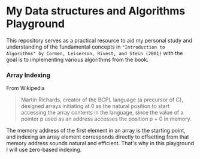 # My Data structures and Algorithms Playground
This repository serves as a practical resource to aid my personal study and understanding of the fundamental concepts in ```"Introduction to Algorithms" by Cormen, Leiserson, Rivest, and Stein (2001)``` with the goal is to implementing various algorithms from the book.

### Array Indexing
From Wikipedia
> Martin Richards, creator of the BCPL language (a precursor of C), designed arrays initiating at 0 as the natural position to start accessing the array contents in the language, since the value of a pointer p used as an address accesses the position p + 0 in memory.

The memory address of the first element in an array is the starting point, and indexing an array element corresponds directly to offsetting from that memory address sounds natural and efficient. That's why in this playground I will use zero-based indexing.